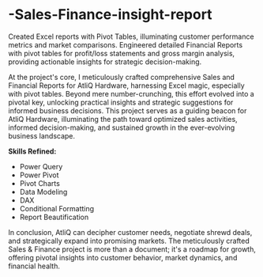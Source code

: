 # -Sales-Finance-insight-report
Created Excel reports with Pivot Tables, illuminating customer performance metrics and market comparisons. Engineered detailed Financial Reports with pivot tables for profit/loss statements and gross margin analysis, providing actionable insights for strategic decision-making.

At the project's core, I meticulously crafted comprehensive Sales and Financial Reports for AtliQ Hardware, harnessing Excel magic, especially with pivot tables. Beyond mere number-crunching, this effort evolved into a pivotal key, unlocking practical insights and strategic suggestions for informed business decisions. This project serves as a guiding beacon for AtliQ Hardware, illuminating the path toward optimized sales activities, informed decision-making, and sustained growth in the ever-evolving business landscape.

**Skills Refined:**
- Power Query
- Power Pivot
- Pivot Charts
- Data Modeling
- DAX
- Conditional Formatting
- Report Beautification

In conclusion, AtliQ can decipher customer needs, negotiate shrewd deals, and strategically expand into promising markets. The meticulously crafted Sales & Finance project is more than a document; it's a roadmap for growth, offering pivotal insights into customer behavior, market dynamics, and financial health.
